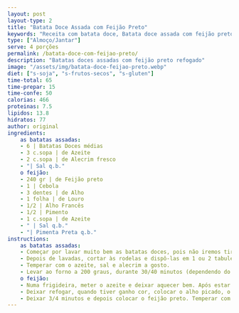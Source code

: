 ```yaml
---
layout: post
layout-type: 2
title: "Batata Doce Assada com Feijão Preto"
keywords: "Receita com batata doce, Batata doce assada com feijão preto, Prato vegano fácil, Batata doce saudável, Feijão preto refogado, Batatas Doces Assadas Veganas, Receita com Feijão Preto e Batata Doce, Batata Doce com Alecrim ao Forno, Prato Principal Vegano com Feijão Preto, Batatas Doces ao Forno com Legumes, Receita Saudável de Batatas e Feijão, Jantar Vegano com Batata Doce e Feijão Preto, Como fazer batatas doces assadas crocantes, Receita vegana com feijão preto e legumes, Pratos fáceis com batata doce e feijão preto, Batatas doces assadas perfeitas com alecrim, Como temperar feijão preto para pratos veganos, Receitas sem glúten com batata doce e feijão, Pratos veganos saudáveis e cheios de sabor, Receitas veganas ao forno, Pratos principais veganos fáceis, Refeições nutritivas com feijão preto, Acompanhamentos veganos com batata doce, Como assar batatas doces de forma perfeita, Receitas sem lactose e saudáveis, Feijão preto refogado com legumes"
type: ["Almoço/Jantar"]
serve: 4 porções
permalink: /batata-doce-com-feijao-preto/
description: "Batatas doces assadas com feijão preto refogado"
image: "/assets/img/batata-doce-feijao-preto.webp"
diet: ["s-soja", "s-frutos-secos", "s-gluten"]
time-total: 65
time-prepar: 15
time-confe: 50
calorias: 466
proteinas: 7.5
lipidos: 13.8
hidratos: 77
author: original
ingredients:
    as batatas assadas:
    - 6 | Batatas Doces médias
    - 3 c.sopa | de Azeite
    - 2 c.sopa | de Alecrim fresco
    - "| Sal q.b."
    o feijão:
    - 240 gr | de Feijão preto
    - 1 | Cebola
    - 3 dentes | de Alho
    - 1 folha | de Louro
    - 1/2 | Alho Francês
    - 1/2 | Pimento
    - 1 c.sopa | de Azeite
    - " | Sal q.b."
    - "| Pimenta Preta q.b."
instructions:
    as batatas assadas:
    - Começar por lavar muito bem as batatas doces, pois não iremos tirar a pele. 
    - Depois de lavadas, cortar às rodelas e dispô-las em 1 ou 2 tabuleiros (dependente do tamanho).
    - Temperar com o azeite, sal e alecrim a gosto.
    - Levar ao forno a 200 graus, durante 30/40 minutos (dependendo do forno). Durante a cozedura, ir virando as rodelas de batata doce.
    o feijão:
    - Numa frigideira, meter o azeite e deixar aquecer bem. Após estar quente, colocar o louro e a cebola picada.
    - Deixar refogar, quando tiver ganho cor, colocar o alho picado, o pimento picado e o alho francês (cortado às rodelas).
    - Deixar 3/4 minutos e depois colocar o feijão preto. Temperar com o sal e a pimenta preta. Deixar mais 3/4 minutos e está pronto a servir com as batatas e uma salada (opcional).
---
```

